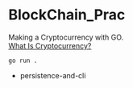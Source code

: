 # BlockChain_Prac

Making a Cryptocurrency with GO.  
[What Is Cryptocurrency?](https://www.investopedia.com/terms/c/cryptocurrency.asp)

```
go run .
```

- persistence-and-cli
